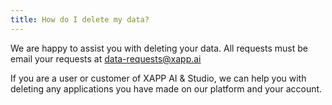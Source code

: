 ```yaml
---
title: How do I delete my data?
---
```


We are happy to assist you with deleting your data. All requests must be email your requests at data-requests@xapp.ai

If you are a user or customer of XAPP AI & Studio, we can help you with deleting any applications you have made on our platform and your account.
